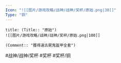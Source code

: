 ```yaml
---
Icon: "![[图片/游戏攻略/战神/战神/奖杯/原始.png|30]]"
Type: "铜"
---
```

```ad-common-bronze-trophy
title: (Title:: "原始")
![[图片/游戏攻略/战神/战神/奖杯/原始.png|100]]

(Comment:: "獲得遠古屍鬼盔甲全套")
```

#战神/战神/奖杯 #奖杯 #奖杯/铜

